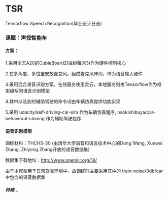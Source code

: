 # TSR
Tensorflow Speech Recognition(毕业设计日志)

### 课题：声控智能车

#### 方案：

1.采用全志A20的CubieBoard2(或树莓派3)作为硬件控制核心

2.在多角度、多位置安放麦克风，组成麦克风阵列，作为语音输入硬件

3.采用混合语音识别方案，在线服务使用灵云，本地服务则由Tensorflow作为框架编写的语音识别模型

4.其中涉及到的辅助驾驶的命令词由车辆仿真提供功能实现

5.采用 udacity/self-driving-car-sim 作为车辆仿真程序, naokishibuya/car-behavioral-cloning 作为辅助驾驶程序

#### 语音识别模型

训练材料：THCHS-30 (由清华大学语音和语言技术中心的Dong Wang, Xuewei Zhang, Zhiyong Zhang开放的语音数据集)

数据集下载地址：http://www.openslr.org/18/

由于本模型用于日常驾驶环境中，故训练时主要采用其中的 train-noise/0db/car 中包含的语音数据集

##### 待续...
